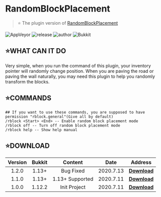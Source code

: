 # RandomBlockPlacement

 > ⭐ The plugin version of [RandomBlockPlacement](https://www.curseforge.com/minecraft/mc-mods/randomblockplacement?__cf_chl_jschl_tk__=3dc3e645d7df1dd702992700c31bdf5c29a5d8b1-1594464611-0-AZnu6Mg6KnU5Agh7FLuezc8sycYUgx8R-dQmZmpnEZTwjTy2N1ZiSbYktEt6ZyycW7qFAfU3i2RT_yoXuTSBxahRd5YJZFxBrJetknylDouxuy2EaWpk5L0xuFCsPRJUPASEP8W4p58SbaZwgej0aqMzQqLqBS9MsCtDgtSaJStfuc0blkqS0xe5Lgpt90DNV2wcXD-zyAUF2kS8psTvsvjw7UGjeE29YVux8mR7z_xKwAic49gh04FD-xCOCnsrYOsekdyz6DeuG8lAs4H7wvLyGUTKYf4X4c6kZ026-6qrVklgnhnQ7XIgqgqPsLi4wjtD-KVe0xNu8I3PY-r1MS-5Vv1q3VMtvkVQE0WSlir6v3owMMEkapeGJolhCEA6vg)

![AppVeyor](https://img.shields.io/appveyor/build/ElaBosak233/RandomBlockPlacement?label=Appveyor%20Build&style=flat-square) ![release](https://img.shields.io/github/v/release/ElaBosak233/RandomBlockPlacement?style=flat-square) ![author](https://img.shields.io/badge/author-ElaBosak233-brightgreen?style=flat-square) ![Bukkit](https://img.shields.io/badge/Bukkit-1.12.2+-blue?style=flat-square)

## ⭐**WHAT CAN IT DO**

Very simple, when you run the command of this plugin, your inventory pointer will randomly change position. When you are paving the road or paving the wall naturally, you may need this plugin to help you randomly transform the blocks.

## ⭐**COMMANDS**
```text
## If you want to use these commands, you are supposed to have permission "rblock.general"(Give all by default)
/rblock <Start> <End> -- Enable random block placement mode
/rblock off -- Turn off random block placement mode
/rblock help -- Show help manual
```

## ⭐**DOWNLOAD**

|**Version**|**Bukkit**|**Content**|**Date**|**Address**
|:-:|:-:|:-:|:-:|:-:|
|1.2.0|1.13+|Bug Fixed|2020.7.13|[**Download**](https://github.com/ElaBosak233/RandomBlockPlacement/releases/download/1.2.0/RandomBlockPlacement-1.2.0.jar)|
|1.1.0|1.13+|1.13+ Supported|2020.7.11|[**Download**](https://github.com/ElaBosak233/RandomBlockPlacement/releases/download/1.1.0/RandomBlockPlacement-1.1.0.jar)|
|1.0.0|1.12.2|Init Project|2020.7.11|[**Download**](https://github.com/ElaBosak233/RandomBlockPlacement/releases/download/1.0.0/RandomBlockPlacement-1.0.0.jar)|